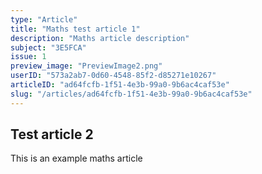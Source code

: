 ```yaml
---
type: "Article"
title: "Maths test article 1"
description: "Maths article description"
subject: "3E5FCA"
issue: 1
preview_image: "PreviewImage2.png"
userID: "573a2ab7-0d60-4548-85f2-d85271e10267"
articleID: "ad64fcfb-1f51-4e3b-99a0-9b6ac4caf53e"
slug: "/articles/ad64fcfb-1f51-4e3b-99a0-9b6ac4caf53e"
---
```


## Test article 2

This is an example maths article
